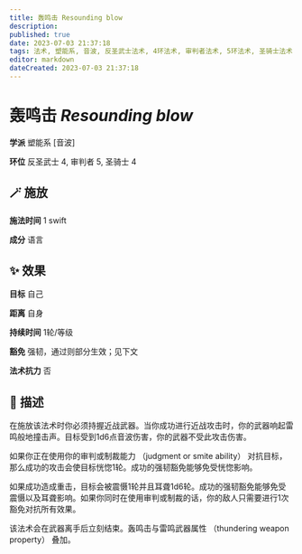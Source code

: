 ```yaml
---
title: 轰鸣击 Resounding blow
description: 
published: true
date: 2023-07-03 21:37:18
tags: 法术, 塑能系, 音波, 反圣武士法术, 4环法术, 审判者法术, 5环法术, 圣骑士法术
editor: markdown
dateCreated: 2023-07-03 21:37:18
---
```


# **轰鸣击** *Resounding blow*

**学派** 塑能系 \[音波\] 

**环位** 反圣武士 4, 审判者 5, 圣骑士 4

## 🪄 施放

**施法时间** 1 swift

**成分** 语言

## ✨ 效果 

**目标** 自己 

**距离** 自身  

**持续时间** 1轮/等级 

**豁免** 强韧，通过则部分生效；见下文

**法术抗力** 否

## 📖 描述

在施放该法术时你必须持握近战武器。当你成功进行近战攻击时，你的武器响起雷鸣般地撞击声。目标受到1d6点音波伤害，你的武器不受此攻击伤害。

如果你正在使用你的审判或制裁能力 （judgment or smite ability） 对抗目标，那么成功的攻击会使目标恍惚1轮。成功的强韧豁免能够免受恍惚影响。

如果成功造成重击，目标会被震慑1轮并且耳聋1d6轮。成功的强韧豁免能够免受震慑以及耳聋影响。如果你同时在使用审判或制裁的话，你的敌人只需要进行1次豁免对抗所有效果。

该法术会在武器离手后立刻结束。轰鸣击与雷鸣武器属性 （thundering weapon property） 叠加。
    